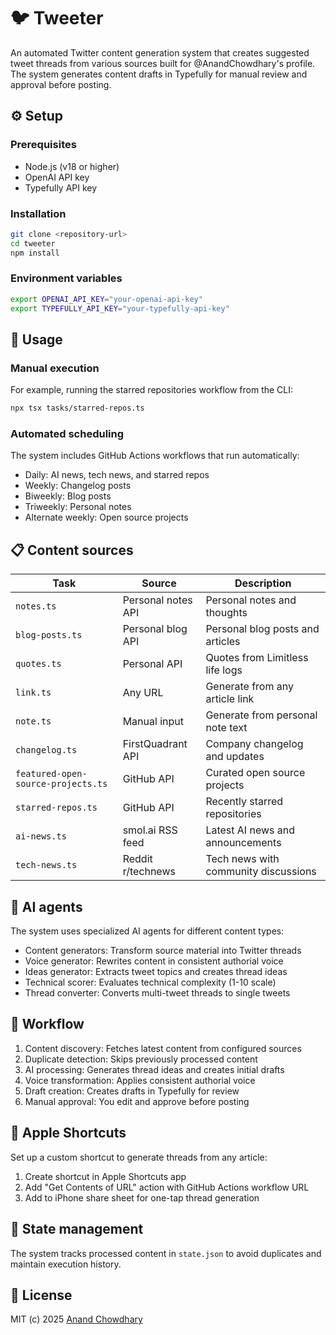 # 🐦 Tweeter

An automated Twitter content generation system that creates suggested tweet threads from various sources built for @AnandChowdhary's profile. The system generates content drafts in Typefully for manual review and approval before posting.

## ⚙️ Setup

### Prerequisites

- Node.js (v18 or higher)
- OpenAI API key
- Typefully API key

### Installation

```bash
git clone <repository-url>
cd tweeter
npm install
```

### Environment variables

```bash
export OPENAI_API_KEY="your-openai-api-key"
export TYPEFULLY_API_KEY="your-typefully-api-key"
```

## 🚀 Usage

### Manual execution

For example, running the starred repositories workflow from the CLI:

```bash
npx tsx tasks/starred-repos.ts
```

### Automated scheduling

The system includes GitHub Actions workflows that run automatically:

- Daily: AI news, tech news, and starred repos
- Weekly: Changelog posts
- Biweekly: Blog posts
- Triweekly: Personal notes
- Alternate weekly: Open source projects

## 📋 Content sources

| Task                               | Source             | Description                          |
| ---------------------------------- | ------------------ | ------------------------------------ |
| `notes.ts`                         | Personal notes API | Personal notes and thoughts          |
| `blog-posts.ts`                    | Personal blog API  | Personal blog posts and articles     |
| `quotes.ts`                        | Personal API       | Quotes from Limitless life logs      |
| `link.ts`                          | Any URL            | Generate from any article link       |
| `note.ts`                          | Manual input       | Generate from personal note text     |
| `changelog.ts`                     | FirstQuadrant API  | Company changelog and updates        |
| `featured-open-source-projects.ts` | GitHub API         | Curated open source projects         |
| `starred-repos.ts`                 | GitHub API         | Recently starred repositories        |
| `ai-news.ts`                       | smol.ai RSS feed   | Latest AI news and announcements     |
| `tech-news.ts`                     | Reddit r/technews  | Tech news with community discussions |

## 🤖 AI agents

The system uses specialized AI agents for different content types:

- Content generators: Transform source material into Twitter threads
- Voice generator: Rewrites content in consistent authorial voice
- Ideas generator: Extracts tweet topics and creates thread ideas
- Technical scorer: Evaluates technical complexity (1-10 scale)
- Thread converter: Converts multi-tweet threads to single tweets

## 🔄 Workflow

1. Content discovery: Fetches latest content from configured sources
2. Duplicate detection: Skips previously processed content
3. AI processing: Generates thread ideas and creates initial drafts
4. Voice transformation: Applies consistent authorial voice
5. Draft creation: Creates drafts in Typefully for review
6. Manual approval: You edit and approve before posting

## 📱 Apple Shortcuts

Set up a custom shortcut to generate threads from any article:

1. Create shortcut in Apple Shortcuts app
2. Add "Get Contents of URL" action with GitHub Actions workflow URL
3. Add to iPhone share sheet for one-tap thread generation

## 💾 State management

The system tracks processed content in `state.json` to avoid duplicates and maintain execution history.

## 📄 License

MIT (c) 2025 [Anand Chowdhary](https://anandchowdhary.com)
